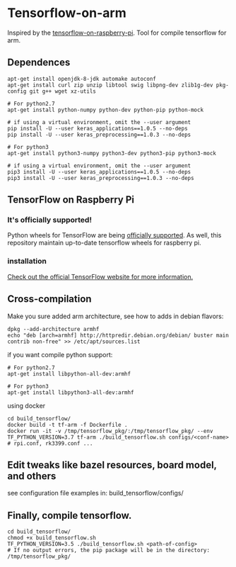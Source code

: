# Tensorflow-on-arm

Inspired by the [tensorflow-on-raspberry-pi](https://github.com/samjabrahams/tensorflow-on-raspberry-pi).
Tool for compile tensorflow for arm.

## Dependences
```shell
apt-get install openjdk-8-jdk automake autoconf
apt-get install curl zip unzip libtool swig libpng-dev zlib1g-dev pkg-config git g++ wget xz-utils

# For python2.7
apt-get install python-numpy python-dev python-pip python-mock

# if using a virtual environment, omit the --user argument
pip install -U --user keras_applications==1.0.5 --no-deps
pip install -U --user keras_preprocessing==1.0.3 --no-deps

# For python3
apt-get install python3-numpy python3-dev python3-pip python3-mock

# if using a virtual environment, omit the --user argument
pip3 install -U --user keras_applications==1.0.5 --no-deps
pip3 install -U --user keras_preprocessing==1.0.3 --no-deps
```

## TensorFlow on Raspberry Pi

### It's officially supported!

Python wheels for TensorFlow are being [officially supported](https://medium.com/tensorflow/tensorflow-1-9-officially-supports-the-raspberry-pi-b91669b0aa0). As well, this repository maintain up-to-date tensorflow wheels for raspberry pi.

### installation
[Check out the official TensorFlow website for more information.](https://www.tensorflow.org/install/install_raspbian)


## Cross-compilation
Make you sure added arm architecture, see how to adds in debian flavors:
```shell
dpkg --add-architecture armhf
echo "deb [arch=armhf] http://httpredir.debian.org/debian/ buster main contrib non-free" >> /etc/apt/sources.list
```
if you want compile python support:
```shell
# For python2.7
apt-get install libpython-all-dev:armhf

# For python3
apt-get install libpython3-all-dev:armhf
```
using docker
```shell
cd build_tensorflow/
docker build -t tf-arm -f Dockerfile .
docker run -it -v /tmp/tensorflow_pkg/:/tmp/tensorflow_pkg/ --env TF_PYTHON_VERSION=3.7 tf-arm ./build_tensorflow.sh configs/<conf-name> # rpi.conf, rk3399.conf ...
```

## Edit tweaks like bazel resources, board model, and others
see configuration file examples in: build_tensorflow/configs/

## Finally, compile tensorflow.
```shell
cd build_tensorflow/
chmod +x build_tensorflow.sh
TF_PYTHON_VERSION=3.5 ./build_tensorflow.sh <path-of-config>
# If no output errors, the pip package will be in the directory: /tmp/tensorflow_pkg/
```
